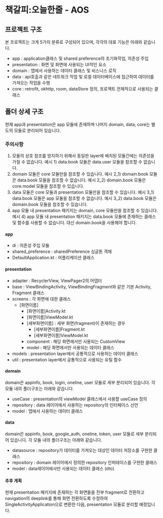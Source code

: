 # 책갈피:오늘한줄 - AOS

## 프로젝트 구조
본 프로젝트는 크게 5가지 분류로 구성되어 있으며, 각각의 대표 기능은 아래와 같습니다.
- app : application클래스 및 shared preference의 초기화작업, 의존성 주입
- presentation : 화면 및 화면에 사용되는 UI적인 요소
- domain : 앱에서 사용하는 데이터 클래스 및 비스니스 로직
- data : api호출과 같은 네트워크 작업 및 로컬 데이터베이스에 접근하여 데이터를 가져오는 작업을 수행
- core : retrofit, okhttp, room, dataStore 정의, 프로젝트 전체적으로 사용되는 클래스

## 폴더 상세 구조
현재 app과 presentation은 app 모듈에 존재하며 나머지 domain, data, core는 별도의 모듈로 분리되어 있습니다.

### 주의사항
1. 모둘의 상호 참조를 방지하기 위해서 동일한 layer에 배치된 모듈간에는 의존성을 가질 수 없습니다.
  예시 1) data.book 모듈은 data.user 모듈을 참조할 수 없습니다.
2. domain 모듈은 core 모듈만을 참조할 수 있습니다.
  예시 2_1) domain.book 모듈은 data.book 모듈을 참조할 수 없습니다.
  예시 2_2) domain.book 모듈은 core.model 모듈을 참조할 수 있습니다.
3. data 모듈은 core 모듈과 presentation 모듈만을 참조할 수 있습니다.
  예시 3_1) data.book 모듈은 app 모듈을 참조할 수 없습니다.
  예시 3_2) data.book 모듈은 domain.book 모듈을 참조할 수 있습니다.
4. app 모듈 내 presentation 패키지는 domain, core 모듈만을 참조할 수 있습니다.
  예시 4) app 모듈 내 presentation 패키지는 data.book 모듈에 존재하는 클래스 및 함수를 사용할 수 없습니다. 대신 domain.book을 사용해야 합니다.

#### app
- di : 의존성 주입 모듈
- shared_preference : sharedPreference 싱글톤 객체
- DefaultApplication.kt : 어플리케이션 클래스

#### presentation
- adapter : RecyclerView, ViewPager2의 어뎁터
- base : ViewBindingActivity, ViewBindingFragment와 같은 기본 Activity, Fragment 클래스
- screens : 각 화면에 대한 클래스
  - [화면이름]
    - [화면이름]Activity.kt
    - [화면이름]ViewModel.kt
    - [세부화면이름] : 세부 화면(fragment)이 존재하는 경우
      - [세부화면이름]Fragment.kt
      - [세부화면이름]ViewModel.kt
    - component : 해당 화면에서만 사용되는 CustomView
    - model : 해당 화면에서만 사용되는 데이터 클래스
- models : presentation layer에서 공통적으로 사용하는 데이터 클래스
- util : presentation layer에서 공통적으로 사용되는 유틸 함수

#### domain
domain은 appinfo, book, login, oneline, user 모듈로 세부 분리되어 있습니다.
각 모듈 내의 폴더구조는 아래와 같습니다.
- useCase : presentation의 viewModel 클래스에서 사용할 useCase 정의
- repository : data 레이어에서 사용하는 repository의 인터페이스 선언
- model : 앱에서 사용하는 데이터 클래스

#### data
domain은 appinfo, book, google_auth, oneline, token, user 모듈로 세부 분리되어 있습니다.
각 모듈 내의 폴더구조는 아래와 같습니다.
- datasource : repository가 데이터를 가져오는 대상인 데이터 저장소를 구현한 클래스
- repository : domain 레이어에서 정의한 repository 인퍼테이스를 구현한 클래스
- model : data레이어에사만 사용되는 데이터 클래스 (dto)

#### 추후 계획
현재 presentation 패키지에 존재하는 각 화면들을 전부 fragment로 전환하고 navigation의 deeplink를 통해 화면 전환하도록 수정하여 SingleActivityApplication으로 변환한 다음, presentation 모듈로 분리할 예정입니다.
